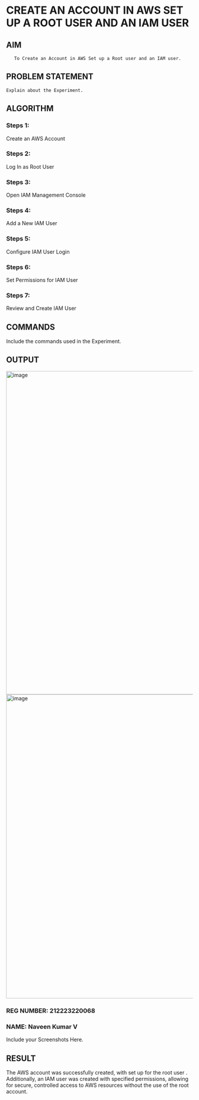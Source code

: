  # CREATE AN  ACCOUNT IN AWS SET UP A ROOT USER AND AN IAM USER 
  ## AIM
       To Create an Account in AWS Set up a Root user and an IAM user.
## PROBLEM STATEMENT
    Explain about the Experiment.

## ALGORITHM
### Steps 1:
Create an AWS Account
### Steps 2:
Log In as Root User
### Steps 3:
Open IAM Management Console
### Steps 4:
Add a New IAM User
### Steps 5:
Configure IAM User Login
### Steps 6:
Set Permissions for IAM User
### Steps 7:
Review and Create IAM User
## COMMANDS
Include the commands used in the Experiment.

## OUTPUT
<img width="1696" height="871" alt="image" src="https://github.com/user-attachments/assets/6370f1e6-4d00-4e77-8d57-70423c374b2a" />
<img width="1807" height="819" alt="image" src="https://github.com/user-attachments/assets/3b74fe9d-1c81-4e78-8ab8-5a11d7d54dc0" />

### REG NUMBER: 212223220068
### NAME: Naveen Kumar V
 
 Include your Screenshots Here.
## RESULT
 
The AWS account was successfully created, with set up for the root user . Additionally, an IAM user was created with specified permissions, allowing for secure, controlled access to AWS resources without the use of the root account.



